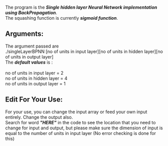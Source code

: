The program is the ___Single hidden layer Neural Network implementation using BackPropagation___. <br />
The squashing function is currently ___sigmoid function___.<br />

Arguments:
----------
The argument passed are <br /> ./singleLayerBPNN [no of units in input layer][no of units in hidden layer][no of units in output layer]<br />
The ___default values___ is :<br /><br />
	no of units in input layer = 2<br />
	no of units in hidden layer = 4<br />
	no of units in output layer = 1<br />
	
Edit For Your Use:
------------------
For your use, you can change the input array or feed your own input entirely. Change the output also.<br />
Search for word ___"HERE"___ in the code to see the location that you need to change for input and output, but please make sure
	the dimension of input is equal to the number of units in input layer (No error checking is done for this)
